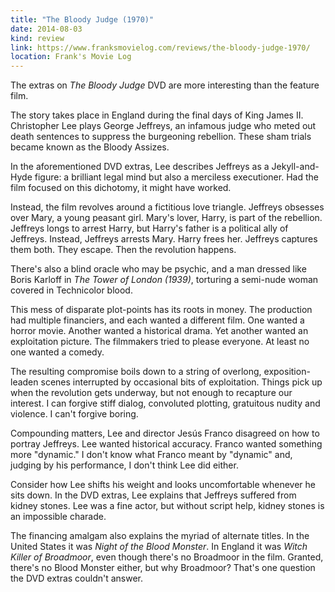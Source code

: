 ```yaml
---
title: "The Bloody Judge (1970)"
date: 2014-08-03
kind: review
link: https://www.franksmovielog.com/reviews/the-bloody-judge-1970/
location: Frank's Movie Log
---
```


The extras on _The Bloody Judge_ DVD are more interesting than the feature film.

The story takes place in England during the final days of King James II. Christopher Lee plays George Jeffreys, an infamous judge who meted out death sentences to suppress the burgeoning rebellion. These sham trials became known as the Bloody Assizes.

In the aforementioned DVD extras, Lee describes Jeffreys as a Jekyll-and-Hyde figure: a brilliant legal mind but also a merciless executioner. Had the film focused on this dichotomy, it might have worked.

Instead, the film revolves around a fictitious love triangle. Jeffreys obsesses over Mary, a young peasant girl. Mary's lover, Harry, is part of the rebellion. Jeffreys longs to arrest Harry, but Harry's father is a political ally of Jeffreys. Instead, Jeffreys arrests Mary. Harry frees her. Jeffreys captures them both. They escape. Then the revolution happens.

There's also a blind oracle who may be psychic, and a man dressed like Boris Karloff in _The Tower of London (1939)_, torturing a semi-nude woman covered in Technicolor blood.

This mess of disparate plot-points has its roots in money. The production had multiple financiers, and each wanted a different film. One wanted a horror movie. Another wanted a historical drama. Yet another wanted an exploitation picture. The filmmakers tried to please everyone. At least no one wanted a comedy.

The resulting compromise boils down to a string of overlong, exposition-leaden scenes interrupted by occasional bits of exploitation. Things pick up when the revolution gets underway, but not enough to recapture our interest. I can forgive stiff dialog, convoluted plotting, gratuitous nudity and violence. I can't forgive boring.

Compounding matters, Lee and director Jesús Franco disagreed on how to portray Jeffreys. Lee wanted historical accuracy. Franco wanted something more "dynamic." I don't know what Franco meant by "dynamic" and, judging by his performance, I don't think Lee did either.

Consider how Lee shifts his weight and looks uncomfortable whenever he sits down. In the DVD extras, Lee explains that Jeffreys suffered from kidney stones. Lee was a fine actor, but without script help, kidney stones is an impossible charade.

The financing amalgam also explains the myriad of alternate titles. In the United States it was _Night of the Blood Monster_. In England it was _Witch Killer of Broadmoor_, even though there's no Broadmoor in the film. Granted, there's no Blood Monster either, but why Broadmoor? That's one question the DVD extras couldn't answer.

